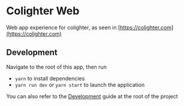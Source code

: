# Colighter Web

Web app experience for colighter, as seen in [https://colighter.com](https://colighter.com)

## Development

Navigate to the root of this app, then run

- `yarn` to install dependencies
- `yarn run dev` or `yarn start` to launch the application

You can also refer to the [Development](../../README.md#development) guide at the root of the project
